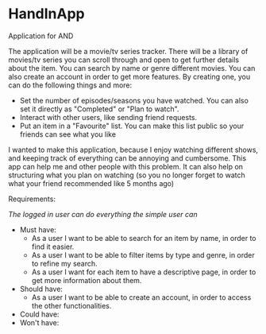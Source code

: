 # HandInApp
Application for AND

The application will be a movie/tv series tracker. There will be a library of movies/tv series you can scroll through and open to get further details about the item.
You can search by name or genre different movies. You can also create an account in order to get more features.
By creating one, you can do the following things and more:
 - Set the number of episodes/seasons you have watched. You can also set it directly as "Completed" or "Plan to watch".
 - Interact with other users, like sending friend requests.
 - Put an item in a "Favourite" list. You can make this list public so your friends can see what you like
 
 I wanted to make this application, because I enjoy watching different shows, and keeping track of everything can be annoying and cumbersome.
 This app can help me and other people with this problem. It can also help on structuring what you plan on watching (so you no longer forget to watch what your friend recommended
 like 5 months ago)
 
 Requirements: 
 
 *The logged in user can do everything the simple user can*
 
  - Must have:
    - As a user I want to be able to search for an item by name, in order to find it easier.
    - As a user I want to be able to filter items by type and genre, in order to refine my search.
    - As a user I want for each item to have a descriptive page, in order to get more information about them.
  - Should have:
    - As a user I want to be able to create an account, in order to access the other functionalities.
  - Could have:
  - Won't have:
